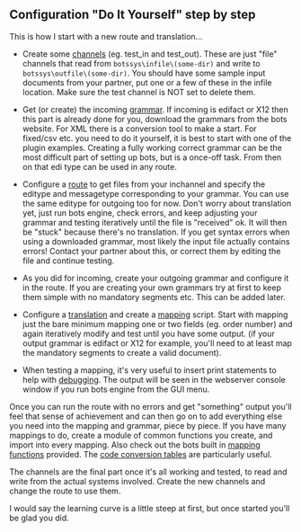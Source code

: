 ## Configuration "Do It Yourself" step by step

This is how I start with a new route and translation...

-	Create some [channels](ChannelsIntroduction.md) (eg. test\_in and test\_out). These are just "file" channels that read 
	from `botssys\infile\(some-dir)` and write to `botssys\outfile\(some-dir)`. You should have some sample input documents 
	from your partner, put one or a few of these in the infile location. Make sure the test channel is NOT set to delete them.

-	Get (or create) the incoming [grammar](GrammarsIntroduction.md). If incoming is edifact or X12 then this part is already 
	done for you, download the grammars from the bots website. For XML there is a conversion tool to make a start. 
	For fixed/csv etc. you need to do it yourself, it is best to start with one of the plugin examples. Creating a fully 
	working correct grammar can be the most difficult part of setting up bots, but is a once-off task. From then on that 
	edi type can be used in any route.

-	Configure a [route](RoutesIntroduction.md) to get files from your inchannel and specify the editype and messagetype 
	corresponding to your grammar. You can use the same editype for outgoing too for now. Don't worry about translation yet, 
	just run bots engine, check errors, and keep adjusting your grammar and testing iteratively until the file is "received" ok. 
	It will then be "stuck" because there's no translation. If you get syntax errors when using a downloaded grammar, most 
	likely the input file actually contains errors! Contact your partner about this, or correct them by editing the file and 
	continue testing.

-	As you did for incoming, create your outgoing grammar and configure it in the route. If you are creating your own grammars 
	try at first to keep them simple with no mandatory segments etc. This can be added later.

-	Configure a [translation](TranslationIntroduction.md) and create a [mapping](MappingIntroduction.md) script. 
	Start with mapping just the bare minimum mapping one or two fields (eg. order number) and again iteratively 
	modify and test until you have some output. (if your output grammar is edifact or X12 for example, you'll need 
	to at least map the mandatory segments to create a valid document).

-	When testing a mapping, it's very useful to insert print statements to help with [debugging](Debug.md). 
	The output will be seen in the webserver console window if you run bots engine from the GUI menu.

Once you can run the route with no errors and get "something" output you'll feel that sense of achievement and can then go on to add everything else you need into the mapping and grammar, piece by piece. If you have many mappings to do, create a module of common functions you create, and import into every mapping. Also check out the bots built in [mapping functions](MappingFunction.md) provided. The [code conversion tables](MappingFunction#Codeconversion.md) are particularly useful.

The channels are the final part once it's all working and tested, to read and write from the actual systems involved. Create the new channels and change the route to use them.

I would say the learning curve is a little steep at first, but once started you'll be glad you did.
